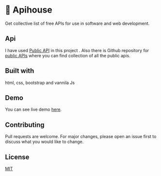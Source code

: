 # 📮 Apihouse
Get collective list of free APIs for use in software and web development.

## Api
I have used [Public API](https://github.com/davemachado/public-api) in this project .
Also there is Github repository for [public APIs](https://github.com/public-apis/public-apis) where you can find collection of all the public apis.

## Built with
html, css, bootstrap and vannila Js

## Demo
You can see live demo [here](https://apihouse.vercel.app).

## Contributing
Pull requests are welcome. For major changes, please open an issue first to discuss what you would like to change.


## License
[MIT](https://choosealicense.com/licenses/mit/)